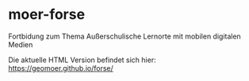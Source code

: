 # moer-forse
Fortbidung zum Thema Außerschulische Lernorte mit mobilen digitalen Medien

Die aktuelle HTML Version befindet sich hier:
https://geomoer.github.io/forse/
